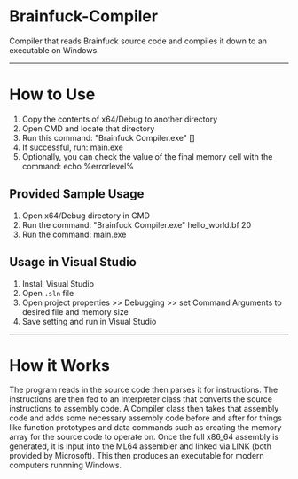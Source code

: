 # Brainfuck-Compiler
Compiler that reads Brainfuck source code and compiles it down to an executable on Windows.

---

# How to Use
1. Copy the contents of x64/Debug to another directory
2. Open CMD and locate that directory
3. Run this command: "Brainfuck Compiler.exe" <source code file> [<size of memory array>]
4. If successful, run: main.exe
5. Optionally, you can check the value of the final memory cell with the command: echo %errorlevel%

## Provided Sample Usage
1. Open x64/Debug directory in CMD
2. Run the command: "Brainfuck Compiler.exe" hello_world.bf 20
3. Run the command: main.exe

## Usage in Visual Studio
1. Install Visual Studio
2. Open `.sln` file
3. Open project properties >> Debugging >> set Command Arguments to desired file and memory size
4. Save setting and run in Visual Studio

---

# How it Works
The program reads in the source code then parses it for instructions. The instructions are then fed to an Interpreter class that converts the source instructions to assembly code. A Compiler class then takes that assembly code and adds some necessary assembly code before and after for things like function prototypes and data commands such as creating the memory array for the source code to operate on. Once the full x86_64 assembly is generated, it is input into the ML64 assembler and linked via LINK (both provided by Microsoft). This then produces an executable for modern computers runnning Windows.
